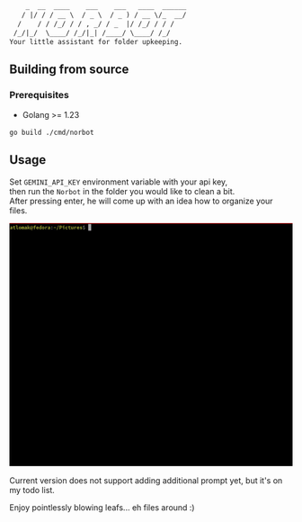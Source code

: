 ```
    _  __  ____    ___    ___   ____  ______
   / |/ / / __ \  / _ \  / _ ) / __ \/_  __/
  /    / / /_/ / / , _/ / _  |/ /_/ / / /   
 /_/|_/  \____/ /_/|_| /____/ \____/ /_/     
Your little assistant for folder upkeeping.
```

## Building from source
### Prerequisites
 - Golang >= 1.23
```
go build ./cmd/norbot
```

## Usage
Set `GEMINI_API_KEY` environment variable with your api key,\
then run the `Norbot` in the folder you would like to clean a bit.\
After pressing enter, he will come up with an idea how to organize your files.

![](gif/norbot_demo.gif)

Current version does not support adding additional prompt yet,
but it's on my todo list.

Enjoy pointlessly blowing leafs... eh files around :)